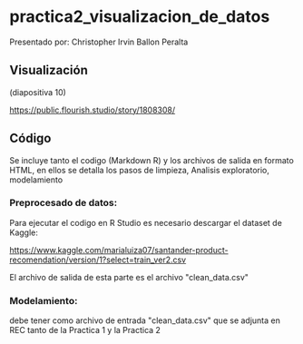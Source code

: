 # practica2_visualizacion_de_datos

Presentado por: Christopher Irvin Ballon Peralta

## Visualización

(diapositiva 10)

https://public.flourish.studio/story/1808308/

## Código

Se incluye tanto el codigo (Markdown R) y los archivos de salida en formato HTML, en ellos se detalla los pasos de limpieza, Analisis exploratorio, modelamiento

### Preprocesado de datos:

Para ejecutar el codigo en R Studio es necesario descargar el dataset de Kaggle:

https://www.kaggle.com/marialuiza07/santander-product-recomendation/version/1?select=train_ver2.csv

El archivo de salida de esta parte es el archivo "clean_data.csv"


### Modelamiento:

debe tener como archivo de entrada "clean_data.csv" que se adjunta en REC tanto de la Practica 1 y la Practica 2

